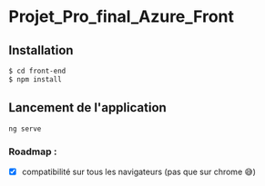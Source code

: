 # Projet_Pro_final_Azure_Front



## Installation
```bash
$ cd front-end
$ npm install 
```
## Lancement de  l'application
```bash
ng serve
```
### Roadmap :

- [x] compatibilité sur tous les navigateurs (pas que sur chrome 😅)
